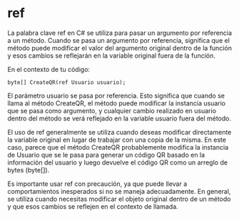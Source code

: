 # ref

La palabra clave ref en C# se utiliza para pasar un argumento por referencia a un método. Cuando se pasa un argumento por referencia, significa que el método puede modificar el valor del argumento original dentro de la función y esos cambios se reflejarán en la variable original fuera de la función.

En el contexto de tu código:

```
byte[] CreateQR(ref Usuario usuario);
```

El parámetro usuario se pasa por referencia. Esto significa que cuando se llama al método CreateQR, el método puede modificar la instancia usuario que se pasa como argumento, y cualquier cambio realizado en usuario dentro del método se verá reflejado en la variable usuario fuera del método.

El uso de ref generalmente se utiliza cuando deseas modificar directamente la variable original en lugar de trabajar con una copia de la misma. En este caso, parece que el método CreateQR probablemente modifica la instancia de Usuario que se le pasa para generar un código QR basado en la información del usuario y luego devuelve el código QR como un arreglo de bytes (byte[]).

Es importante usar ref con precaución, ya que puede llevar a comportamientos inesperados si no se maneja adecuadamente. En general, se utiliza cuando necesitas modificar el objeto original dentro de un método y que esos cambios se reflejen en el contexto de llamada.